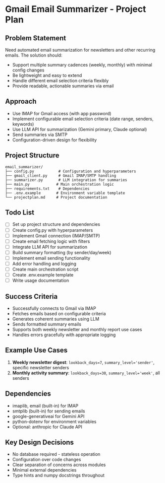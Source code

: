 # Gmail Email Summarizer - Project Plan

## Problem Statement
Need automated email summarization for newsletters and other recurring emails. The solution should:
- Support multiple summary cadences (weekly, monthly) with minimal config changes
- Be lightweight and easy to extend
- Handle different email selection criteria flexibly
- Provide readable, actionable summaries via email

## Approach
- Use IMAP for Gmail access (with app password)
- Implement configurable email selection criteria (date range, senders, keywords)
- Use LLM API for summarization (Gemini primary, Claude optional)
- Send summaries via SMTP
- Configuration-driven design for flexibility

## Project Structure
```
email_summarizer/
├── config.py           # Configuration and hyperparameters
├── gmail_client.py     # Gmail IMAP/SMTP handling
├── summarizer.py       # LLM integration for summaries
├── main.py            # Main orchestration logic
├── requirements.txt    # Dependencies
├── .env.example       # Environment variable template
└── projectplan.md     # Project documentation
```

## Todo List
- [ ] Set up project structure and dependencies
- [ ] Create config.py with hyperparameters
- [ ] Implement Gmail connection (IMAP/SMTP)
- [ ] Create email fetching logic with filters
- [ ] Integrate LLM API for summarization
- [ ] Build summary formatting (by sender/day/week)
- [ ] Implement email sending functionality
- [ ] Add error handling and logging
- [ ] Create main orchestration script
- [ ] Create .env.example template
- [ ] Write usage documentation

## Success Criteria
- Successfully connects to Gmail via IMAP
- Fetches emails based on configurable criteria
- Generates coherent summaries using LLM
- Sends formatted summary emails
- Supports both weekly newsletter and monthly report use cases
- Handles errors gracefully with appropriate logging

## Example Use Cases
1. **Weekly newsletter digest**: `lookback_days=7`, `summary_level='sender'`, specific newsletter senders
2. **Monthly activity summary**: `lookback_days=30`, `summary_level='week'`, all senders

## Dependencies
- imaplib, email (built-in) for IMAP
- smtplib (built-in) for sending emails  
- google-generativeai for Gemini API
- python-dotenv for environment variables
- Optional: anthropic for Claude API

## Key Design Decisions
- No database required - stateless operation
- Configuration over code changes
- Clear separation of concerns across modules
- Minimal external dependencies
- Type hints and numpy docstrings throughout